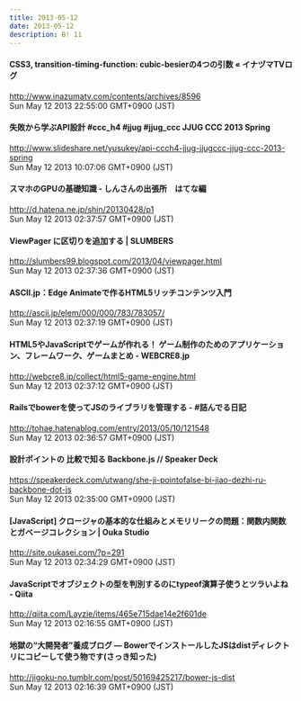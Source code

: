 ```yaml
---
title: 2013-05-12
date: 2013-05-12
description: B! 11
---
```


#### CSS3, transition-timing-function: cubic-besierの4つの引数 « イナヅマTVログ
http://www.inazumatv.com/contents/archives/8596<br>
Sun May 12 2013 22:55:00 GMT+0900 (JST)<br>


#### 失敗から学ぶAPI設計  #ccc_h4 #jjug #jjug_ccc JJUG CCC 2013 Spring 
http://www.slideshare.net/yusukey/api-ccch4-jjug-jjugccc-jjug-ccc-2013-spring<br>
Sun May 12 2013 10:07:06 GMT+0900 (JST)<br>


#### スマホのGPUの基礎知識 - しんさんの出張所　はてな編
http://d.hatena.ne.jp/shin/20130428/p1<br>
Sun May 12 2013 02:37:57 GMT+0900 (JST)<br>


#### ViewPager に区切りを追加する | SLUMBERS
http://slumbers99.blogspot.com/2013/04/viewpager.html<br>
Sun May 12 2013 02:37:36 GMT+0900 (JST)<br>


#### ASCII.jp：Edge Animateで作るHTML5リッチコンテンツ入門
http://ascii.jp/elem/000/000/783/783057/<br>
Sun May 12 2013 02:37:19 GMT+0900 (JST)<br>


####   HTML5やJavaScriptでゲームが作れる！ ゲーム制作のためのアプリケーション、フレームワーク、ゲームまとめ - WEBCRE8.jp
http://webcre8.jp/collect/html5-game-engine.html<br>
Sun May 12 2013 02:37:12 GMT+0900 (JST)<br>


#### Railsでbowerを使ってJSのライブラリを管理する - #詰んでる日記
http://tohae.hatenablog.com/entry/2013/05/10/121548<br>
Sun May 12 2013 02:36:57 GMT+0900 (JST)<br>


#### 設計ポイントの 比較で知る Backbone.js // Speaker Deck
https://speakerdeck.com/utwang/she-ji-pointofalse-bi-jiao-dezhi-ru-backbone-dot-js<br>
Sun May 12 2013 02:35:00 GMT+0900 (JST)<br>


#### [JavaScript] クロージャの基本的な仕組みとメモリリークの問題：関数内関数とガベージコレクション | Ouka Studio
http://site.oukasei.com/?p=291<br>
Sun May 12 2013 02:34:29 GMT+0900 (JST)<br>


#### JavaScriptでオブジェクトの型を判別するのにtypeof演算子使うとツラいよね - Qiita
http://qiita.com/Layzie/items/465e715dae14e2f601de<br>
Sun May 12 2013 02:16:55 GMT+0900 (JST)<br>


#### 地獄の“大開発者”養成ブログ — BowerでインストールしたJSはdistディレクトリにコピーして使う物です(さっき知った)
http://jigoku-no.tumblr.com/post/50169425217/bower-js-dist<br>
Sun May 12 2013 02:16:39 GMT+0900 (JST)<br>


